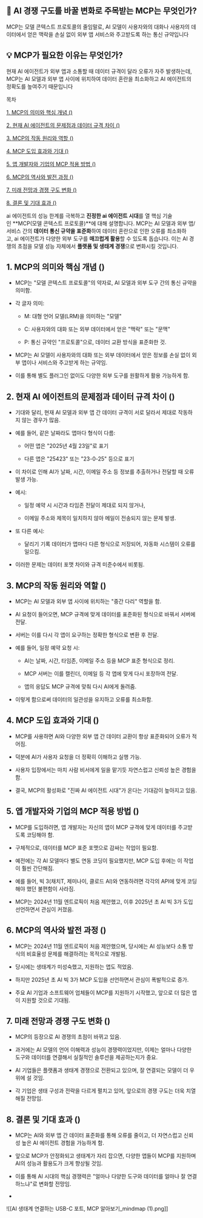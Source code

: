 
## 📌 AI 경쟁 구도를 바꿀 변화로 주목받는 MCP는 무엇인가?

MCP는 모델 콘텍스트 프로토콜의 줄임말로, AI 모델이 사용자와의 대화나 사용자의 데이터에서 얻은 맥락을 손실 없이 외부 앱 서비스와 주고받도록 하는 통신 규약입니다  
  

## 💡 MCP가 필요한 이유는 무엇인가?

현재 AI 에이전트가 외부 앱과 소통할 때 데이터 규격이 달라 오류가 자주 발생하는데, MCP는 AI 모델과 외부 앱 사이에 위치하여 데이터 혼란을 최소화하고 AI 에이전트의 정확도를 높여주기 때문입니다  
  

목차

[1. MCP의 의미와 핵심 개념 ()](https://lilys.ai/digest/4814977/4056306#5fd808a8-9157-4859-be29-e684b61315c8)

[2. 현재 AI 에이전트의 문제점과 데이터 규격 차이 ()](https://lilys.ai/digest/4814977/4056306#53811681-41fd-4a22-b800-be65863d9873)

[3. MCP의 작동 원리와 역할 ()](https://lilys.ai/digest/4814977/4056306#e1111cbe-1dab-4164-b48a-2335a1d1422f)

[4. MCP 도입 효과와 기대 ()](https://lilys.ai/digest/4814977/4056306#60281e20-93a4-4e8d-aea2-8598d40f49bf)

[5. 앱 개발자와 기업의 MCP 적용 방법 ()](https://lilys.ai/digest/4814977/4056306#4be55810-9bc3-4976-9a62-e86aae6d2101)

[6. MCP의 역사와 발전 과정 ()](https://lilys.ai/digest/4814977/4056306#714d40ba-934d-471f-96a7-029589d9adc6)

[7. 미래 전망과 경쟁 구도 변화 ()](https://lilys.ai/digest/4814977/4056306#b39ba609-9cb2-4b48-a516-745d37143ab5)

[8. 결론 및 기대 효과 ()](https://lilys.ai/digest/4814977/4056306#4135c5cc-dc41-4f85-82cc-7b28d2e56dea)

ai 에이전트의 성능 한계를 극복하고 **진정한 ai 에이전트 시대**를 열 핵심 기술인 **MCP(모델 콘텍스트 프로토콜)**에 대해 설명합니다. MCP는 AI 모델과 외부 앱/서비스 간의 **데이터 통신 규약을 표준화**하여 데이터 혼란으로 인한 오류를 최소화하고, ai 에이전트가 다양한 외부 도구를 **매끄럽게 활용**할 수 있도록 돕습니다. 이는 AI 경쟁의 초점을 모델 성능 자체에서 **플랫폼 및 생태계 경쟁**으로 변화시킬 것입니다.  
  

  

## 1. MCP의 의미와 핵심 개념 ()

- MCP는 "모델 콘텍스트 프로토콜"의 약자로, AI 모델과 외부 도구 간의 통신 규약을 의미함.
    
- 각 글자 의미:
    
    - M: 대형 언어 모델(LRM)을 의미하는 "모델"
        
    - C: 사용자와의 대화 또는 외부 데이터에서 얻은 "맥락" 또는 "문맥"
        
    - P: 통신 규약인 "프로토콜"으로, 데이터 교환 방식을 표준화한 것.
        
    
- MCP는 AI 모델이 사용자와의 대화 또는 외부 데이터에서 얻은 정보를 손실 없이 외부 앱이나 서비스와 주고받게 하는 규약임.
    
- 이를 통해 별도 플러그인 없이도 다양한 외부 도구를 원활하게 활용 가능하게 함.
    

  

## 2. 현재 AI 에이전트의 문제점과 데이터 규격 차이 ()

- 기대와 달리, 현재 AI 모델과 외부 앱 간 데이터 규격이 서로 달라서 제대로 작동하지 않는 경우가 많음.
    
- 예를 들어, 같은 날짜라도 앱마다 형식이 다름:
    
    - 어떤 앱은 "2025년 4월 23일"로 표기
        
    - 다른 앱은 "25423" 또는 "23-0-25" 등으로 표기
        
    
- 이 차이로 인해 AI가 날짜, 시간, 이메일 주소 등 정보를 추출하거나 전달할 때 오류 발생 가능.
    
- 예시:
    
    - 일정 예약 시 시간과 타임존 전달이 제대로 되지 않거나,
        
    - 이메일 주소와 제목이 일치하지 않아 메일이 전송되지 않는 문제 발생.
        
    
- 또 다른 예시:
    
    - 달리기 기록 데이터가 앱마다 다른 형식으로 저장되어, 자동화 시스템이 오류를 일으킴.
        
    
- 이러한 문제는 데이터 포맷 차이와 규격 미준수에서 비롯됨.
    

  

## 3. MCP의 작동 원리와 역할 ()

- MCP는 AI 모델과 외부 앱 사이에 위치하는 "중간 다리" 역할을 함.
    
- AI 요청이 들어오면, MCP 규격에 맞게 데이터를 표준화된 형식으로 바꿔서 서버에 전달.
    
- 서버는 이를 다시 각 앱이 요구하는 정확한 형식으로 변환 후 전달.
    
- 예를 들어, 일정 예약 요청 시:
    
    - AI는 날짜, 시간, 타임존, 이메일 주소 등을 MCP 표준 형식으로 정리.
        
    - MCP 서버는 이를 캘린더, 이메일 등 각 앱에 맞게 다시 포장하여 전달.
        
    - 앱의 응답도 MCP 규격에 맞춰 다시 AI에게 돌려줌.
        
    
- 이렇게 함으로써 데이터의 일관성을 유지하고 오류를 최소화함.
    

  

## 4. MCP 도입 효과와 기대 ()

- MCP를 사용하면 AI와 다양한 외부 앱 간 데이터 교환이 항상 표준화되어 오류가 적어짐.
    
- 덕분에 AI가 사용자 요청을 더 정확히 이해하고 실행 가능.
    
- 사용자 입장에서는 마치 사람 비서에게 일을 맡기듯 자연스럽고 신뢰성 높은 경험을 함.
    
- 결국, MCP의 활성화로 "진짜 AI 에이전트 시대"가 온다는 기대감이 높아지고 있음.
    

  

## 5. 앱 개발자와 기업의 MCP 적용 방법 ()

- MCP를 도입하려면, 앱 개발자는 자신의 앱이 MCP 규격에 맞게 데이터를 주고받도록 코딩해야 함.
    
- 구체적으로, 데이터를 MCP 표준 포맷으로 감싸는 작업이 필요함.
    
- 예전에는 각 AI 모델마다 별도 연동 코딩이 필요했지만, MCP 도입 후에는 이 작업이 훨씬 간단해짐.
    
- 예를 들어, 빅 3(채치T, 제미나이, 클로드 AI)와 연동하려면 각각의 API에 맞게 코딩해야 했던 불편함이 사라짐.
    
- MCP는 2024년 11월 엔트로픽이 처음 제안했고, 이후 2025년 초 AI 빅 3가 도입 선언하면서 관심이 커졌음.
    

  

## 6. MCP의 역사와 발전 과정 ()

- MCP는 2024년 11월 엔트로픽이 처음 제안했으며, 당시에는 AI 성능보다 소통 방식의 비효율성 문제를 해결하려는 목적으로 개발됨.
    
- 당시에는 생태계가 미성숙했고, 지원하는 앱도 적었음.
    
- 하지만 2025년 초 AI 빅 3가 MCP 도입을 선언하면서 관심이 폭발적으로 증가.
    
- 주요 AI 기업과 소프트웨어 업체들이 MCP를 지원하기 시작했고, 앞으로 더 많은 앱이 지원할 것으로 기대됨.
    

  

## 7. 미래 전망과 경쟁 구도 변화 ()

- MCP의 등장으로 AI 경쟁의 초점이 바뀌고 있음.
    
- 과거에는 AI 모델의 언어 이해력과 성능이 경쟁력이었지만, 이제는 얼마나 다양한 도구와 데이터를 연결해서 실질적인 솔루션을 제공하는지가 중요.
    
- AI 기업들은 플랫폼과 생태계 경쟁으로 전환되고 있으며, 잘 연결되는 모델이 더 우위에 설 것임.
    
- 각 기업은 생태 구성과 전략을 다르게 펼치고 있어, 앞으로의 경쟁 구도는 더욱 치열해질 전망임.
    

  

## 8. 결론 및 기대 효과 ()

- MCP는 AI와 외부 앱 간 데이터 표준화를 통해 오류를 줄이고, 더 자연스럽고 신뢰성 높은 AI 에이전트 경험을 가능하게 함.
    
- 앞으로 MCP가 안정화되고 생태계가 자리 잡으면, 다양한 앱들이 MCP를 지원하며 AI의 성능과 활용도가 크게 향상될 것임.
    
- 이를 통해 AI 시대의 핵심 경쟁력은 "얼마나 다양한 도구와 데이터를 얼마나 잘 연결하느냐"로 변화할 전망임.
- 
![[AI 생태계 연결하는 USB-C 포트, MCP 알아보기_mindmap (1).png]]